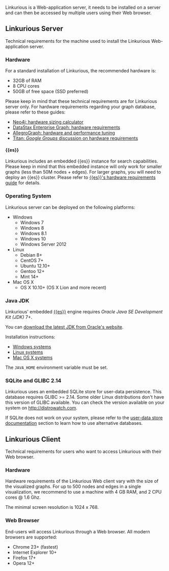 Linkurious is a Web-application server, it needs to be installed on a server and can then be accessed by multiple users using their Web browser.

## Linkurious Server

Technical requirements for the machine used to install the Linkurious Web-application server.

### Hardware

For a standard installation of Linkurious, the recommended hardware is:
 - 32GB of RAM
 - 8 CPU cores
 - 50GB of free space (SSD preferred)
  
Please keep in mind that these technical requirements are for Linkurious server only.
For hardware requirements regarding your graph database, please refer to these guides:
- [Neo4j: hardware sizing calculator](https://neo4j.com/hardware-sizing-calculator/?aliId=linkurious)
- [DataStax Enterprise Graph: hardware requirements](https://docs.datastax.com/en/landing_page/doc/landing_page/planning/planningHardware.html)
- [AllegroGraph: hardware and performance tuning](http://franz.com/agraph/allegrograph/agraph_performance_tuning.lhtml)
- [Titan: *Google Groups* discussion on hardware requirements](https://groups.google.com/forum/#!topic/aureliusgraphs/0wWk9AzHyTM)

#### {{es}}

Linkurious includes an embedded {{es}} instance for search capabilities.
Please keep in mind that this embedded instance will only work for smaller graphs (less than 50M nodes + edges).
For larger graphs, you will need to deploy an {{es}} cluster.
Please refer to [{{es}}'s hardware requirements guide](https://www.elastic.co/guide/en/elasticsearch/guide/current/hardware.html) for details.

### Operating System

Linkurious server can be deployed on the following platforms:
- Windows
  - Windows 7
  - Windows 8
  - Windows 8.1
  - Windows 10
  - Windows Server 2012
- Linux
  - Debian 8+
  - CentOS 7+
  - Ubuntu 12.10+
  - Gentoo 12+
  - Mint 14+
- Mac OS X
  - OS X 10.10+ (OS X Lion and more recent)

### Java JDK

Linkurious' embedded [{{es}}]({{es.product.link}}) engine requires *Oracle Java SE Development Kit (JDK)* 7+.

You can [download the latest JDK from Oracle's website](http://www.oracle.com/technetwork/java/javase/downloads/jdk8-downloads-2133151.html).
<!-- from: http://docs.oracle.com/javase/8/docs/technotes/guides/install/install_overview.html -->

Installation instructions:
 - [Windows systems](http://docs.oracle.com/javase/8/docs/technotes/guides/install/windows_jdk_install.html#A1097936)
 - [Linux systems](http://docs.oracle.com/javase/8/docs/technotes/guides/install/linux_jdk.html#A1098871)
 - [Mac OS X systems](http://docs.oracle.com/javase/8/docs/technotes/guides/install/mac_jdk.html#A1096855)

The `JAVA_HOME` environment variable must be set.

### SQLite and GLIBC 2.14

Linkurious uses an embedded SQLite store for user-data persistence. This database requires GLIBC >= 2.14.
Some older Linux distributions don't have this version of GLIBC available.
You can check the version available on your system on http://distrowatch.com.

If SQLite does not work on your system, please refer to the [user-data store documentation](/user-data-store) section to learn how to use alternative databases.

## Linkurious Client

Technical requirements for users who want to access Linkurious with their Web browser.

### Hardware

Hardware requirements of the Linkurious Web client vary with the size of the visualized graphs.
For up to 500 nodes and edges in a single visualization, we recommend to use a machine with
4 GB RAM, and 2 CPU cores @ 1.6 Ghz.

The minimal screen resolution is 1024 x 768.

### Web Browser

End-users will access Linkurious through a Web browser. All modern browsers are supported:
- Chrome 23+ (fastest)
- Internet Explorer 10+
- Firefox 17+
- Opera 12+
<!--* Safari 7.-->
